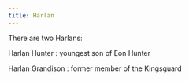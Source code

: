 ```yaml
---
title: Harlan
---
```


There are two Harlans:

Harlan Hunter : youngest son of Eon Hunter

Harlan Grandison : former member of the Kingsguard


